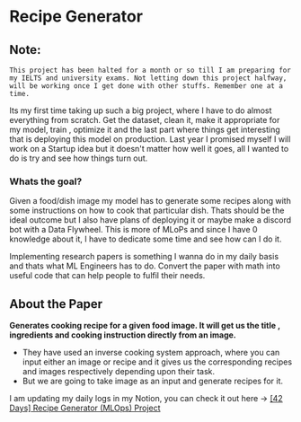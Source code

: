 # Recipe Generator 


## Note:

```
This project has been halted for a month or so till I am preparing for my IELTS and university exams. Not letting down this project halfway, will be working once I get done with other stuffs. Remember one at a time.
```

Its my first time taking up such a big project, where I have to do almost everything from scratch. Get the dataset, clean it, make it appropriate for my model, train , optimize it and the last part where things get interesting that is deploying this model on production. Last year I promised myself I will work on a Startup idea but it doesn't matter how well it goes, all I wanted to do is try and see how things turn out.

### Whats the goal?

Given a food/dish image my model has to generate some recipes along with some instructions on how to cook that particular dish. Thats should be the ideal outcome but I also have plans of deploying it or maybe make a discord bot with a Data Flywheel. This is more of MLoPs and since I have 0 knowledge about it, I have to dedicate some time and see how can I do it. 

Implementing research papers is something I wanna do in my daily basis and thats what ML Engineers has to do. Convert the paper with math into useful code that can help people to fulfil their needs.

## About the Paper

**Generates cooking recipe for a given food image. It will get us the title , ingredients and cooking instruction directly from an image.**

- They have used an inverse cooking system approach, where you can input either an image or  recipe and it gives us the corresponding recipes and images respectively depending upon their task.
- But we are going to take image as an input and generate recipes for it.


I am updating my daily logs in my Notion, you can check it out here -> [[42 Days] Recipe Generator (MLOps) Project ](https://short-surprise-784.notion.site/42-Days-Recipe-Generator-MLOps-Project-6a6eb6229d6f4f9aad51e42972b3da30)
